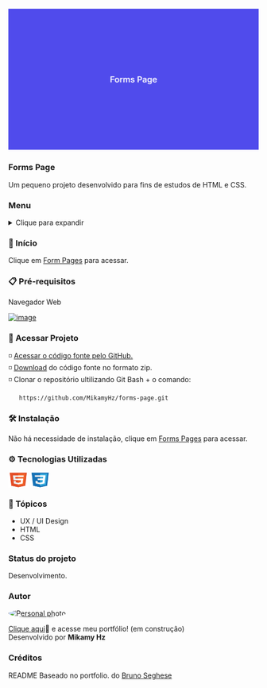![image](/img/cover.png)

### Forms Page
Um pequeno projeto desenvolvido para fins de estudos de HTML e CSS.

### Menu

<details>
<summary>Clique para expandir</summary>
◽ <a href="#inicio">Início</a> <br>
◽ <a href="#pre-requisitos">Pré-requisitos</a> <br>
◽ <a href="#acessar-projeto">Acessar Projeto</a> <br>
◽ <a href="#instalacao">Instalação</a> <br>
◽ <a href="#tecnologias">Tecnologias</a> <br>
◽ <a href="#topicos">Tópicos</a> <br>
◽ <a href="#status">Status do Projeto</a> <br>
◽ <a href="#autor">Autor</a> <br>
</details>

<h3 id="inicio">🚀 Início</h3>

Clique em [Form Pages](https://mikamyhz.github.io/forms-page/) para acessar.

<h3 id="pre-requisitos">📋 Pré-requisitos</h3>
Navegador Web

[![image](https://img.shields.io/badge/Google_chrome-4285F4?style=for-the-badge&logo=Google-chrome&logoColor=white)](https://www.google.pt/intl/pt-PT/chrome/)

<h3 id="acessar-projeto">📁 Acessar Projeto</h3>

◽ <a href="https://github.com/brseghese/origamid-bikcraft/tree/main">Acessar o código fonte pelo GitHub.</a><br>
◽ <a href="https://github.com/MikamyHz/forms-page/archive/refs/heads/main.zip">Download</a> do código fonte no formato zip.<br>
◽ Clonar o repositório ultilizando Git Bash + o comando:

       https://github.com/MikamyHz/forms-page.git

<h3 id="instalacao">🛠️ Instalação</h3>

Não há necessidade de instalação, clique em [Forms Pages](https://mikamyhz.github.io/forms-page/) para acessar.

<h3 id="tecnologias">⚙️ Tecnologias Utilizadas</h3>

<div style="display: inline_block">
  <!-- <img align="center" alt="Bruno-Js" height="30" width="40" src="https://raw.githubusercontent.com/devicons/devicon/master/icons/javascript/javascript-plain.svg"> -->
  <img align="center" alt="Bruno-HTML" height="30" width="40" src="https://raw.githubusercontent.com/devicons/devicon/master/icons/html5/html5-original.svg">
  <img align="center" alt="Bruno-CSS" height="30" width="40" src="https://raw.githubusercontent.com/devicons/devicon/master/icons/css3/css3-original.svg">
</div>

<h3 id="topicos">📍 Tópicos</h3>

- UX / UI Design
- HTML
- CSS

<h3 id="status">Status do projeto</h3>
Desenvolvimento.

<h3 id="autor">Autor</h3>

<a href="https://github.com/MikamyHz"> <img style="border-radius: 50%;" src="https://avatars.githubusercontent.com/u/180863504?v=4" width="100px;" alt="Personal photo"/></a>

[Clique aqui](https://github.com/MikamyHz)🔗 e acesse meu portfólio! (em construção) <br>
Desenvolvido por **Mikamy Hz**

### Créditos
README Baseado no portfolio. do <a href="https://github.com/brseghese">Bruno Seghese</a>
